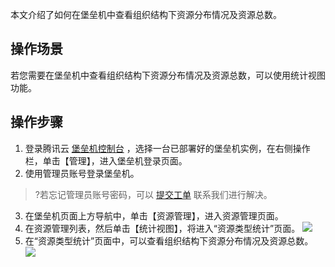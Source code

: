 本文介绍了如何在堡垒机中查看组织结构下资源分布情况及资源总数。

## 操作场景

若您需要在堡垒机中查看组织结构下资源分布情况及资源总数，可以使用统计视图功能。


## 操作步骤

1. 登录腾讯云 [堡垒机控制台](https://console.cloud.tencent.com/cds/dasb) ，选择一台已部署好的堡垒机实例，在右侧操作栏，单击【管理】，进入堡垒机登录页面。 
2. 使用管理员账号登录堡垒机。 
>?若忘记管理员账号密码，可以 [提交工单](https://console.cloud.tencent.com/workorder/category?level1_id=517&level2_id=727&source=0&data_title=%E5%85%B6%E4%BB%96%E8%85%BE%E8%AE%AF%E4%BA%91%E4%BA%A7%E5%93%81&level3_id=729&radio_title=%E6%95%85%E9%9A%9C%E6%8E%92%E6%9F%A5&queue=15&scene_code=17784&step=2) 联系我们进行解决。 
3. 在堡垒机页面上方导航中，单击【资源管理】，进入资源管理页面。
4. 在资源管理列表，然后单击【统计视图】，将进入“资源类型统计”页面。
![](https://main.qcloudimg.com/raw/c4aafee059fcbbe87f3dd91941b7cdc5.png)
5. 在“资源类型统计”页面中，可以查看组织结构下资源分布情况及资源总数。
![](https://main.qcloudimg.com/raw/5518b1e458c4b91182da326f029e0d7b.png)
